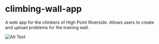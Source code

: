 # climbing-wall-app
A web app for the climbers of High Point Riverside. Allows users to create and upload problems for the training wall.

![Alt Text](https://s3-us-west-2.amazonaws.com/s.cdpn.io/1090239/climbingwallapp.gif)
